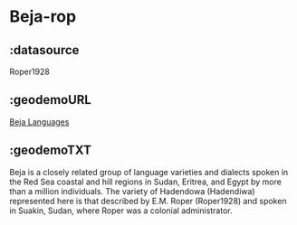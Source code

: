 # Beja-rop

## :datasource

Roper1928

## :geodemoURL 

[Beja Languages](http://www.ethnologue.com/language/bej)

## :geodemoTXT 

Beja is a closely related group of language varieties and dialects spoken in the Red Sea coastal and hill regions in Sudan, Eritrea, and Egypt by more than a million individuals. The variety of Hadendowa (Hadendiwa) represented here is that described by E.M. Roper (Roper1928) and spoken in Suakin, Sudan, where Roper was a colonial administrator.
